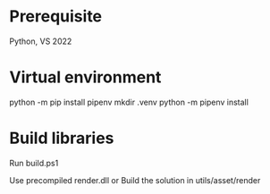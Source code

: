 # Prerequisite

Python, VS 2022

# Virtual environment

python -m pip install pipenv
mkdir .venv
python -m pipenv install

# Build libraries

Run build.ps1

Use precompiled render.dll 
or
Build the solution in utils/asset/render

